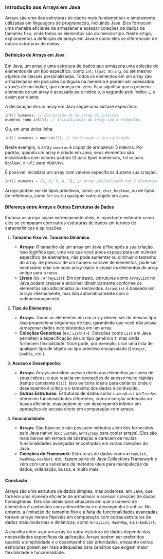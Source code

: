### Introdução aos Arrays em Java

Arrays são uma das estruturas de dados mais fundamentais e amplamente utilizadas em linguagens de programação, incluindo
Java. Eles fornecem uma maneira eficiente de armazenar e acessar coleções de dados de tamanho fixo, onde todos os
elementos são do mesmo tipo. Neste artigo, exploraremos a definição de arrays em Java e como eles se diferenciam de
outras estruturas de dados.

#### Definição de Arrays em Java

Em Java, um array é uma estrutura de dados que armazena uma coleção de elementos de um tipo específico,
como `int`, `float`, `String`, ou até mesmo objetos de classes personalizadas. Todos os elementos em um array são
armazenados em posições contíguas na memória e podem ser acessados através de um índice, que começa em zero. Isso
significa que o primeiro elemento de um array é acessado pelo índice `0`, o segundo pelo índice `1`, e assim por diante.

A declaração de um array em Java segue uma sintaxe específica:

```java
int[] numeros; // Declaração de um array de inteiros
numeros =new int[5]; // Inicialização do array com 5 elementos
```

Ou, em uma única linha:

```java
int[] numeros = new int[5]; // Declaração e inicialização
```

Neste exemplo, o array `numeros` é capaz de armazenar 5 inteiros. Por padrão, quando um array é criado em Java, seus
elementos são inicializados com valores padrão (0 para tipos numéricos, `false` para `boolean`, e `null` para objetos).

É possível inicializar um array com valores específicos durante sua criação:

```java
int[] numeros = {1, 2, 3, 4, 5}; // Array inicializado com 5 elementos
```

Arrays podem ser de tipos primitivos, como `int`, `char`, `boolean`, ou de tipos de referência, como `String` ou
qualquer outro objeto em Java.

#### Diferença entre Arrays e Outras Estruturas de Dados

Embora os arrays sejam extremamente úteis, é importante entender como eles se comparam com outras estruturas de dados em
termos de características e aplicações.

1. **Tamanho Fixo vs. Tamanho Dinâmico**:
    - **Arrays**: O tamanho de um array em Java é fixo após a sua criação. Isso significa que, uma vez que você aloca
      espaço para um número específico de elementos, não pode aumentar ou diminuir o tamanho do array. Se precisar de um
      número variável de elementos, pode ser necessário criar um novo array maior e copiar os elementos do array antigo
      para o novo.
    - **Listas** (ex.: `ArrayList`): Em contraste, estruturas como `ArrayList` no Java podem crescer e encolher
      dinamicamente conforme os elementos são adicionados ou removidos. `ArrayList` é baseado em arrays internamente,
      mas lida automaticamente com o redimensionamento.

2. **Tipo de Elementos**:
    - **Arrays**: Todos os elementos em um array devem ser do mesmo tipo. Isso proporciona segurança de tipo, garantindo
      que você não possa armazenar dados inconsistentes em um array.
    - **Coleções Genéricas** (ex.: `List<T>`): Coleções como `List` em Java permitem a especificação de um tipo
      genérico `T`, mas ainda fornecem flexibilidade. Você pode, por exemplo, criar uma lista de qualquer tipo de objeto
      ou tipo primitivo encapsulado (`Integer`, `Double`, etc.).

3. **Acesso e Desempenho**:
    - **Arrays**: Arrays permitem acesso direto aos elementos por meio de seus índices, o que resulta em operações de
      acesso muito rápidas (tempo constante `O(1)`). Isso os torna ideais para cenários onde o desempenho é crítico e o
      tamanho dos dados é conhecido.
    - **Outras Estruturas**: Estruturas de dados como `LinkedList` ou `TreeSet` oferecem funcionalidades diferentes,
      como inserção ordenada ou busca eficiente, mas podem ter um desempenho inferior em operações de acesso direto em
      comparação com arrays.

4. **Funcionalidade**:
    - **Arrays**: São básicos e não possuem métodos além dos fornecidos pelo Java nativo (ex.: `System.arraycopy` para
      copiar arrays). Eles são mais baixos em termos de abstração e carecem de muitas funcionalidades avançadas
      encontradas em outras coleções do Java.
    - **Coleções do Framework**: Estruturas de dados como `ArrayList`, `HashMap`, `HashSet`, etc., fazem parte do Java
      Collections Framework e vêm com uma variedade de métodos úteis para manipulação de dados, ordenação, busca, e
      muito mais.

#### Conclusão

Arrays são uma estrutura de dados simples, mas poderosa, em Java, que fornece uma maneira eficiente de armazenar e
acessar coleções de dados homogêneas. Eles são ideais para situações em que o número de elementos é conhecido com
antecedência e o desempenho é crítico. No entanto, a limitação de tamanho fixo e a falta de funcionalidades avançadas
tornam arrays menos flexíveis em comparação com outras estruturas de dados mais modernas e dinâmicas,
como `ArrayList`, `HashMap`, e `LinkedList`.

A escolha entre usar um array ou outra estrutura de dados depende das necessidades específicas da aplicação. Arrays
podem ser preferidos quando a simplicidade e o desempenho são prioridades, enquanto outras estruturas podem ser mais
adequadas para cenários que exigem maior flexibilidade e funcionalidade.